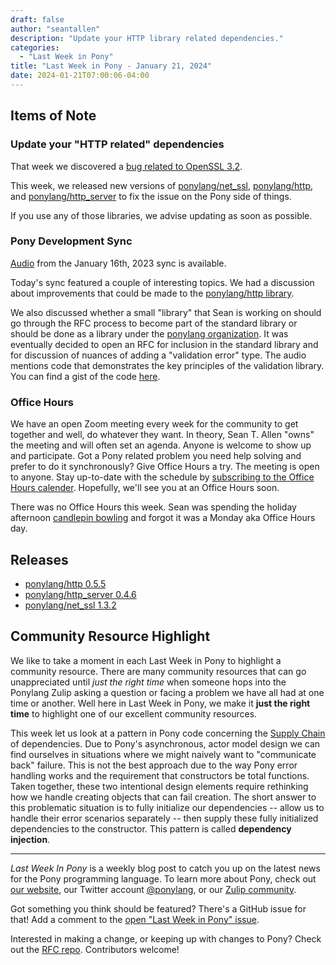 ```yaml
---
draft: false
author: "seantallen"
description: "Update your HTTP library related dependencies."
categories:
  - "Last Week in Pony"
title: "Last Week in Pony - January 21, 2024"
date: 2024-01-21T07:00:06-04:00
---
```


## Items of Note

### Update your "HTTP related" dependencies

That week we discovered a [bug related to OpenSSL 3.2](https://www.ponylang.io/blog/2024/01/last-week-in-pony---january-14-2024/#openssl-3-2-related-bug).

This week, we released new versions of [ponylang/net_ssl](https://github.com/ponylang/net_ssl), [ponylang/http](https://github.com/ponylang/http), and [ponylang/http_server](https://github.com/ponylang/http_server) to fix the issue on the Pony side of things.

If you use any of those libraries, we advise updating as soon as possible.

### Pony Development Sync

[Audio](https://sync-recordings.ponylang.io/r/2024_01_16.m4a) from the January 16th, 2023 sync is available.

Today's sync featured a couple of interesting topics. We had a discussion about improvements that could be made to the [ponylang/http library](https://github.com/ponylang/http).

We also discussed whether a small "library" that Sean is working on should go through the RFC process to become part of the standard library or should be done as a library under the [ponylang organization](https://github.com/ponylang). It was eventually decided to open an RFC for inclusion in the standard library and for discussion of nuances of adding a "validation error" type. The audio mentions code that demonstrates the key principles of the validation library. You can find a gist of the code [here](https://playground.ponylang.io/?gist=7aadb11e921d000b5758cb424c707be1).

### Office Hours

We have an open Zoom meeting every week for the community to get together and well, do whatever they want. In theory, Sean T. Allen "owns" the meeting and will often set an agenda. Anyone is welcome to show up and participate. Got a Pony related problem you need help solving and prefer to do it synchronously? Give Office Hours a try. The meeting is open to anyone. Stay up-to-date with the schedule by [subscribing to the Office Hours calender](https://calendar.google.com/calendar/ical/4465e68ae24131ae00461a40893f2637a2c9ac510e311a44ff78680e2f183ce3%40group.calendar.google.com/public/basic.ics). Hopefully, we'll see you at an Office Hours soon.

There was no Office Hours this week. Sean was spending the holiday afternoon [candlepin bowling](https://en.wikipedia.org/wiki/Candlepin_bowling) and forgot it was a Monday aka Office Hours day.

## Releases

- [ponylang/http 0.5.5](https://github.com/ponylang/http/releases/tag/0.5.5)
- [ponylang/http_server 0.4.6](https://github.com/ponylang/http_server/releases/tag/0.4.6)
- [ponylang/net_ssl 1.3.2](https://github.com/ponylang/net_ssl/releases/tag/1.3.2)

## Community Resource Highlight

We like to take a moment in each Last Week in Pony to highlight a community resource. There are many community resources that can go unappreciated until _just the right time_ when someone hops into the Ponylang Zulip asking a question or facing a problem we have all had at one time or another. Well here in Last Week in Pony, we make it **just the right time** to highlight one of our excellent community resources.

This week let us look at a pattern in Pony code concerning the [Supply Chain](https://patterns.ponylang.io/creation/supply-chain) of dependencies. Due to Pony's asynchronous, actor model design we can find ourselves in situations where we might naively want to "communicate back" failure. This is not the best approach due to the way Pony error handling works and the requirement that constructors be total functions. Taken together, these two intentional design elements require rethinking how we handle creating objects that can fail creation. The short answer to this problematic situation is to fully initialize our dependencies -- allow us to handle their error scenarios separately -- then supply these fully initialized dependencies to the constructor. This pattern is called  __dependency injection__.

---

_Last Week In Pony_ is a weekly blog post to catch you up on the latest news for the Pony programming language. To learn more about Pony, check out [our website](https://ponylang.io), our Twitter account [@ponylang](https://twitter.com/ponylang), or our [Zulip community](https://ponylang.zulipchat.com).

Got something you think should be featured? There's a GitHub issue for that! Add a comment to the [open "Last Week in Pony" issue](https://github.com/ponylang/ponylang.github.io/issues?q=is%3Aissue+is%3Aopen+label%3Alast-week-in-pony).

Interested in making a change, or keeping up with changes to Pony? Check out the [RFC repo](https://github.com/ponylang/rfcs). Contributors welcome!

